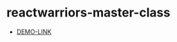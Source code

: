 # reactwarriors-master-class

- [DEMO-LINK](https://mikhail-88.github.io/reactwarriors-master-class/)
